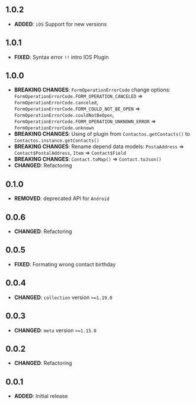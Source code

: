 ## 1.0.2
- **ADDED**: `iOS` Support for new versions

## 1.0.1
- **FIXED**: Syntax error `!!` intro IOS Plugin

## 1.0.0
- **BREAKING CHANGES**: `FormOperationErrorCode` change options:
                        `FormOperationErrorCode.FORM_OPERATION_CANCELED` => `FormOperationErrorCode.canceled`,
                        `FormOperationErrorCode.FORM_COULD_NOT_BE_OPEN` => `FormOperationErrorCode.couldNotBeOpen`,
                        `FormOperationErrorCode.FORM_OPERATION_UNKNOWN_ERROR` => `FormOperationErrorCode.unknown`
- **BREAKING CHANGES**: Using of plugin from `Contactos.getContacts()` to `Contactos.instance.getContacts()`
- **BREAKING CHANGES**: Rename depend data models:
                       `PostaAddress` => `Contact$PostalAddress`,
                       `Item` => `Contact$Field`
- **BREAKING CHANGES**: `Contact.toMap()` => `Contact.toJson()`
- **CHANGED**: Refactoring

## 0.1.0
- **REMOVED**: deprecated API for `Android`


## 0.0.6
- **CHANGED**: Refactoring


## 0.0.5
- **FIXED**: Formating wrong contact birthday


## 0.0.4
- **CHANGED**: `collection` version `>=1.19.0`


## 0.0.3
- **CHANGED**: `meta` version `>=1.15.0`


## 0.0.2
- **CHANGED**: Refactoring


## 0.0.1
- **ADDED**: Initial release